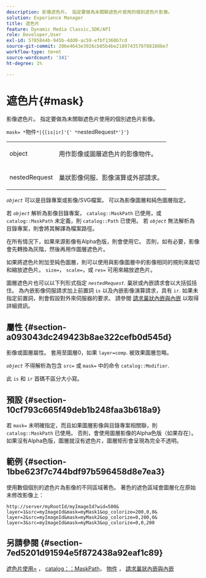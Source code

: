 ```yaml
---
description: 影像遮色片。 指定要做為未關聯遮色片使用的個別遮色片影像。
solution: Experience Manager
title: 遮色片
feature: Dynamic Media Classic,SDK/API
role: Developer,User
exl-id: 5785844b-945b-4dd0-ac59-efbf1360b7cd
source-git-commit: 206e4643e3926cb85b4be2189743578f88180be7
workflow-type: tm+mt
source-wordcount: '341'
ht-degree: 1%

---
```


# 遮色片{#mask}

影像遮色片。 指定要做為未關聯遮色片使用的個別遮色片影像。

`mask= *`物件`*|{[is|ir]'{' *`nestedRequest`*'}'}`

<table id="simpletable_F5A8CD8D7E9B48DAB3C8184E8FE60D9B"> 
 <tr class="strow"> 
  <td class="stentry"> <p><span class="varname"> object</span> </p></td> 
  <td class="stentry"> <p>用作影像或圖層遮色片的影像物件。 </p></td> 
 </tr> 
 <tr class="strow"> 
  <td class="stentry"> <p><span class="varname"> nestedRequest</span> </p></td> 
  <td class="stentry"> <p>巢狀影像伺服、影像演算或外部請求。 </p></td> 
 </tr> 
</table>

*`object`* 可以是目錄專案或影像/SVG檔案。 可以為影像圖層和純色圖層指定。

若 *`object`* 解析為影像目錄專案， `catalog::MaskPath` 已使用，或 `catalog::MaskPath` 未定義，則 `catalog::Path` 已使用。 若 *`object`* 無法解析為目錄專案，則會將其解譯為檔案路徑。

在所有情況下，如果來源影像有Alpha色版，則會使用它。 否則，如有必要，影像會先轉換為灰階，然後再用作圖層遮色片。

如果將遮色片附加至純色圖層，則可以使用與影像圖層中的影像相同的規則來裁切和縮放遮色片。 `size=`， `scale=`，或 `res=` 可用來縮放遮色片。

圖層遮色片也可以以下列形式指定 *`nestedRequest`*. 巢狀或內嵌請求會以大括弧括住。 為內嵌影像伺服請求加上前置詞 `is` 以及內嵌影像演算請求，具有 `ir`. 如果未指定前置詞，則會假設對外來伺服器的要求。 請參閱 [請求巢狀內嵌與內嵌](../../../../../is-api/http-ref/image-serving-api-ref/c-http-protocol-reference/c-syntax-and-features/r-request-nesting-and-embedding.md#reference-38ec66d4062046589e16c39bf1c6049b) 以取得詳細資訊。

## 屬性 {#section-a093043dc249423b8ae322cefb0d545d}

影像或圖層屬性。 套用至圖層0，如果 `layer=comp`. 被效果圖層忽略。

*`object`* 不得解析為包含 `src=` 或 `mask=` 中的命令 `catalog::Modifier`.

此 `is` 和 `ir` 首碼不區分大小寫。

## 預設 {#section-10cf793c665f49deb1b248faa3b618a9}

若 `mask=` 未明確指定，而且如果圖層影像與目錄專案相關聯，則 `catalog::MaskPath` 已使用。 否則，會使用圖層影像的Alpha色版（如果存在）。 如果沒有Alpha色版，圖層就沒有遮色片，圖層矩形會呈現為完全不透明。

## 範例 {#section-1bbe623f7c744bdf97b596458d8e7ea3}

使用數個個別的遮色片為影像的不同區域著色。 著色的遮色區域會圖層化在原始未修改影像上：

`http://server/myRootId/myImageId?wid=500& layer=1&src=myImageId&mask=myMask1&op_colorize=200,0,0& layer=2&src=myImageId&mask=myMask2&op_colorize=0,200,0& layer=3&src=myImageId&mask=myMask3&op_colorize=0,0,200`

## 另請參閱 {#section-7ed5201d91594e5f872438a92eaf1c89}

[遮色片使用=](../../../../../is-api/http-ref/image-serving-api-ref/c-http-protocol-reference/c-command-reference/r-maskuse.md#reference-9bb1fb5eee4a4bd38f33dadc1a752464) ， [catalog：：MaskPath](/help/aem-is-ir-api/is-api/image-catalog/image-serving-api-ref/c-image-catalog-reference/c-image-svg-data-reference/c-image-data-reference/r-maskpath-cat.md)， [物件](../../../../../is-api/http-ref/image-serving-api-ref/c-http-protocol-reference/c-data-types/r-object.md#reference-2591bd24548d462782c68d138ef795a0) ， [請求巢狀內嵌與內嵌](../../../../../is-api/http-ref/image-serving-api-ref/c-http-protocol-reference/c-syntax-and-features/r-request-nesting-and-embedding.md#reference-38ec66d4062046589e16c39bf1c6049b)
